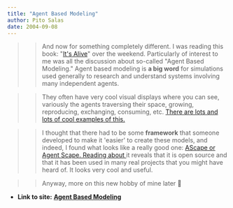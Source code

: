 ```yaml
---
title: "Agent Based Modeling"
author: Pito Salas
date: 2004-09-08
---
```



>>

>> And now for something completely different. I was reading this book: "[It's
Alive](<http://www.amazon.com/exec/obidos/tg/detail/-/1400046416/102-3202368-3881736?v=glance>)"
over the weekend. Particularly of interest to me was all the discussion about
so-called "Agent Based Modeling." Agent based modeling is **a big word** for
simulations used generally to research and understand systems involving many
independent agents.

>>

>> They often have very cool visual displays where you can see, variously the
agents traversing their space, growing, reproducing, exchanging, consuming,
etc. [There are lots and lots of cool examples of
this.](<http://www.google.com/search?sourceid=navclient&ie=UTF-8&q=agent+based+modeling>)

>>

>> I thought that there had to be some **framework** that someone developed to
make it 'easier' to create these models, and indeed, I found what looks like a
really good one: [AScape or Agent Scape. Reading about
](<http://jasss.soc.surrey.ac.uk/4/1/5.html>)it reveals that it is open source
and that it has been used in many real projects that you might have heard of.
It looks very cool and useful.

>>

>> Anyway, more on this new hobby of mine later 🙂


* **Link to site:** **[Agent Based Modeling](None)**

